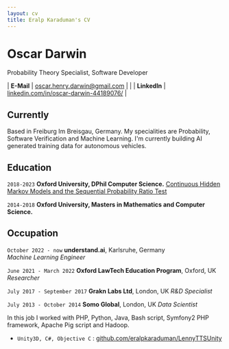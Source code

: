 ```yaml
---
layout: cv
title: Eralp Karaduman's CV
---
```


# Oscar Darwin
Probability Theory Specialist, Software Developer

| __E-Mail__   | [oscar.henry.darwin@gmail.com](mailto:eralp@eralpkaraduman.com)              |                                        |
| __LinkedIn__ | [linkedin.com/in/oscar-darwin-44189076/](https://www.linkedin.com/in/oscar-darwin-44189076/) |

## Currently

Based in Freiburg Im Breisgau, Germany. My specialities are Probability, Software Verification and Machine Learning. I'm currently building AI generated training data for autonomous vehicles. 

## Education

`2018-2023`
__Oxford University, DPhil Computer Science.__
[Continuous Hidden Markov Models and the Sequential Probability Ratio Test](https://ora.ox.ac.uk/objects/uuid:b77662da-2fed-4e1b-8a9f-58612f29c692)

`2014-2018`
__Oxford University, Masters in Mathematics and Computer Science.__

## Occupation

`October 2022 - now`
__understand.ai__, Karlsruhe, Germany  
_Machine Learning Engineer_

`June 2021 - March 2022`
__Oxford LawTech Education Program__, Oxford, UK
_Researcher_

`July 2017 - September 2017`
__Grakn Labs Ltd__, London, UK
_R&D Specialist_

`July 2013 - October 2014`
__Somo Global__, London, UK
_Data Scientist_

In this job I worked with PHP, Python, Java, Bash script, Symfony2 PHP framework, Apache Pig script and Hadoop. 


- `Unity3D, C#, Objective C` : [github.com/eralpkaraduman/LennyTTSUnity](https://github.com/eralpkaraduman/LennyTTSUnity)
